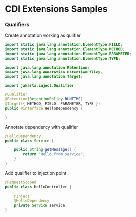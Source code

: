 # CDI Extensions Samples

### Qualifiers

Create annotation working as qulifier

```java
import static java.lang.annotation.ElementType.FIELD;
import static java.lang.annotation.ElementType.METHOD;
import static java.lang.annotation.ElementType.PARAMETER;
import static java.lang.annotation.ElementType.TYPE;

import java.lang.annotation.Retention;
import java.lang.annotation.RetentionPolicy;
import java.lang.annotation.Target;

import jakarta.inject.Qualifier;

@Qualifier
@Retention(RetentionPolicy.RUNTIME)
@Target({ METHOD, FIELD, PARAMETER, TYPE })
public @interface HelloDependency {

}
```

Annotate dependency with qualifier

```java
@HelloDependency
public class Service {
    
    public String getMessage() {
        return "Hello from service";
    }
}
```

Add qualifier to injection point

```java
@RequestScoped
public class HelloController {
    
    @Inject
    @HelloDependency
    private Service service; 
}
```

###